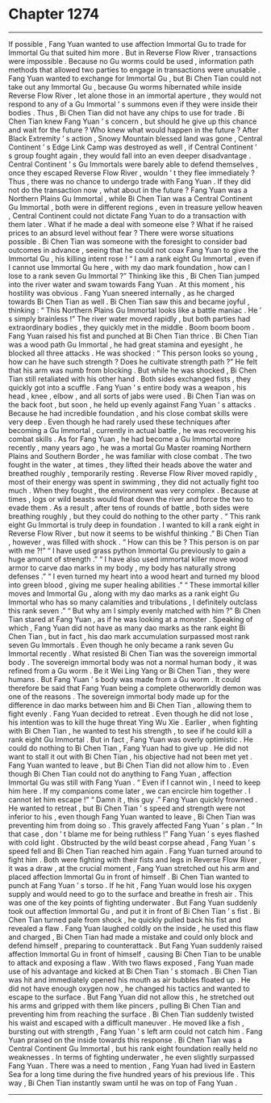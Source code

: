 
# Chapter 1274


---

If possible , Fang Yuan wanted to use affection Immortal Gu to trade for Immortal Gu that suited him more .
But in Reverse Flow River , transactions were impossible .
Because no Gu worms could be used , information path methods that allowed two parties to engage in transactions were unusable .
Fang Yuan wanted to exchange for Immortal Gu , but Bi Chen Tian could not take out any Immortal Gu , because Gu worms hibernated while inside Reverse Flow River , let alone those in an immortal aperture , they would not respond to any of a Gu Immortal ’ s summons even if they were inside their bodies .
Thus , Bi Chen Tian did not have any chips to use for trade .
Bi Chen Tian knew Fang Yuan ’ s concern , but should he give up this chance and wait for the future ?
Who knew what would happen in the future ?
After Black Extremity ’ s action , Snowy Mountain blessed land was gone , Central Continent ’ s Edge Link Camp was destroyed as well , if Central Continent ’ s group fought again , they would fall into an even deeper disadvantage .
Central Continent ’ s Gu Immortals were barely able to defend themselves , once they escaped Reverse Flow River , wouldn ’ t they flee immediately ?
Thus , there was no chance to undergo trade with Fang Yuan .
If they did not do the transaction now , what about in the future ?
Fang Yuan was a Northern Plains Gu Immortal , while Bi Chen Tian was a Central Continent Gu Immortal , both were in different regions , even in treasure yellow heaven , Central Continent could not dictate Fang Yuan to do a transaction with them later .
What if he made a deal with someone else ? What if he raised prices to an absurd level without fear ?
There were worse situations possible .
Bi Chen Tian was someone with the foresight to consider bad outcomes in advance , seeing that he could not coax Fang Yuan to give the Immortal Gu , his killing intent rose !
“ I am a rank eight Gu Immortal , even if I cannot use Immortal Gu here , with my dao mark foundation , how can I lose to a rank seven Gu Immortal ?”
Thinking like this , Bi Chen Tian jumped into the river water and swam towards Fang Yuan .
At this moment , his hostility was obvious .
Fang Yuan sneered internally , as he charged towards Bi Chen Tian as well .
Bi Chen Tian saw this and became joyful , thinking : “ This Northern Plains Gu Immortal looks like a battle maniac . He ’ s simply brainless !”
The river water moved rapidly , but both parties had extraordinary bodies , they quickly met in the middle .
Boom boom boom .
Fang Yuan raised his fist and punched at Bi Chen Tian thrice .
Bi Chen Tian was a wood path Gu Immortal , he had great stamina and eyesight , he blocked all three attacks .
He was shocked : “ This person looks so young , how can he have such strength ? Does he cultivate strength path ?”
He felt that his arm was numb from blocking .
But while he was shocked , Bi Chen Tian still retaliated with his other hand .
Both sides exchanged fists , they quickly got into a scuffle .
Fang Yuan ’ s entire body was a weapon , his head , knee , elbow , and all sorts of jabs were used .
Bi Chen Tian was on the back foot , but soon , he held up evenly against Fang Yuan ’ s attacks . Because he had incredible foundation , and his close combat skills were very deep . Even though he had rarely used these techniques after becoming a Gu Immortal , currently in actual battle , he was recovering his combat skills .
As for Fang Yuan , he had become a Gu Immortal more recently , many years ago , he was a mortal Gu Master roaming Northern Plains and Southern Border , he was familiar with close combat .
The two fought in the water , at times , they lifted their heads above the water and breathed roughly , temporarily resting .
Reverse Flow River moved rapidly , most of their energy was spent in swimming , they did not actually fight too much .
When they fought , the environment was very complex .
Because at times , logs or wild beasts would float down the river and force the two to evade them .
As a result , after tens of rounds of battle , both sides were breathing roughly , but they could do nothing to the other party .
“ This rank eight Gu Immortal is truly deep in foundation . I wanted to kill a rank eight in Reverse Flow River , but now it seems to be wishful thinking .”
Bi Chen Tian , however , was filled with shock .
“ How can this be ? This person is on par with me ?!”
“ I have used grass python Immortal Gu previously to gain a huge amount of strength .”
“ I have also used immortal killer move wood armor to carve dao marks in my body , my body has naturally strong defenses .”
“ I even turned my heart into a wood heart and turned my blood into green blood , giving me super healing abilities .”
“ These immortal killer moves and Immortal Gu , along with my dao marks as a rank eight Gu Immortal who has so many calamities and tribulations , I definitely outclass this rank seven .”
“ But why am I simply evenly matched with him ?”
Bi Chen Tian stared at Fang Yuan , as if he was looking at a monster .
Speaking of which , Fang Yuan did not have as many dao marks as the rank eight Bi Chen Tian , but in fact , his dao mark accumulation surpassed most rank seven Gu Immortals . Even though he only became a rank seven Gu Immortal recently .
What resisted Bi Chen Tian was the sovereign immortal body .
The sovereign immortal body was not a normal human body , it was refined from a Gu worm . Be it Wei Ling Yang or Bi Chen Tian , they were humans . But Fang Yuan ’ s body was made from a Gu worm .
It could therefore be said that Fang Yuan being a complete otherworldly demon was one of the reasons .
The sovereign immortal body made up for the difference in dao marks between him and Bi Chen Tian , allowing them to fight evenly .
Fang Yuan decided to retreat .
Even though he did not lose , his intention was to kill the huge threat Ying Wu Xie .
Earlier , when fighting with Bi Chen Tian , he wanted to test his strength , to see if he could kill a rank eight Gu Immortal .
But in fact , Fang Yuan was overly optimistic .
He could do nothing to Bi Chen Tian , Fang Yuan had to give up . He did not want to stall it out with Bi Chen Tian , his objective had not been met yet .
Fang Yuan wanted to leave , but Bi Chen Tian did not allow him to .
Even though Bi Chen Tian could not do anything to Fang Yuan , affection Immortal Gu was still with Fang Yuan .
“ Even if I cannot win , I need to keep him here . If my companions come later , we can encircle him together . I cannot let him escape !”
“ Damn it , this guy .” Fang Yuan quickly frowned .
He wanted to retreat , but Bi Chen Tian ’ s speed and strength were not inferior to his , even though Fang Yuan wanted to leave , Bi Chen Tian was preventing him from doing so .
This gravely affected Fang Yuan ’ s plan .
“ In that case , don ’ t blame me for being ruthless !” Fang Yuan ’ s eyes flashed with cold light .
Obstructed by the wild beast corpse ahead , Fang Yuan ’ s speed fell and Bi Chen Tian reached him again .
Fang Yuan turned around to fight him .
Both were fighting with their fists and legs in Reverse Flow River , it was a draw , at the crucial moment , Fang Yuan stretched out his arm and placed affection Immortal Gu in front of himself .
Bi Chen Tian wanted to punch at Fang Yuan ’ s torso .
If he hit , Fang Yuan would lose his oxygen supply and would need to go to the surface and breathe in fresh air .
This was one of the key points of fighting underwater .
But Fang Yuan suddenly took out affection Immortal Gu , and put it in front of Bi Chen Tian ’ s fist .
Bi Chen Tian turned pale from shock , he quickly pulled back his fist and revealed a flaw .
Fang Yuan laughed coldly on the inside , he used this flaw and charged , Bi Chen Tian had made a mistake and could only block and defend himself , preparing to counterattack .
But Fang Yuan suddenly raised affection Immortal Gu in front of himself , causing Bi Chen Tian to be unable to attack and exposing a flaw .
With two flaws exposed , Fang Yuan made use of his advantage and kicked at Bi Chen Tian ’ s stomach .
Bi Chen Tian was hit and immediately opened his mouth as air bubbles floated up .
He did not have enough oxygen now , he changed his tactics and wanted to escape to the surface .
But Fang Yuan did not allow this , he stretched out his arms and gripped with them like pincers , pulling Bi Chen Tian and preventing him from reaching the surface .
Bi Chen Tian suddenly twisted his waist and escaped with a difficult maneuver . He moved like a fish , bursting out with strength , Fang Yuan ’ s left arm could not catch him .
Fang Yuan praised on the inside towards this response .
Bi Chen Tian was a Central Continent Gu Immortal , but his rank eight foundation really held no weaknesses . In terms of fighting underwater , he even slightly surpassed Fang Yuan .
There was a need to mention , Fang Yuan had lived in Eastern Sea for a long time during the five hundred years of his previous life .
This way , Bi Chen Tian instantly swam until he was on top of Fang Yuan .

---

